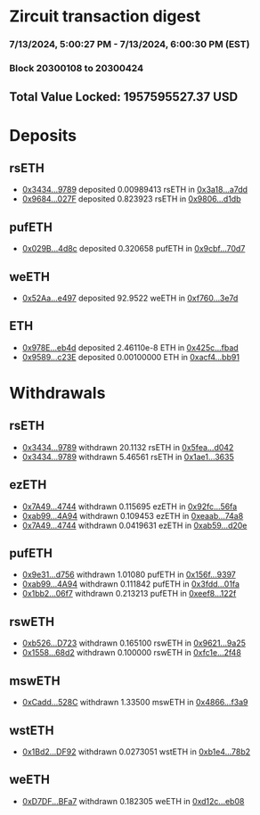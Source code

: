 # Zircuit transaction digest
### 7/13/2024, 5:00:27 PM - 7/13/2024, 6:00:30 PM (EST)
### Block 20300108 to 20300424

## Total Value Locked: 1957595527.37 USD

# Deposits
## rsETH
- [0x3434...9789](https://etherscan.io/address/0x34349c5569e7B846c3558961552D2202760A9789) deposited 0.00989413 rsETH in [0x3a18...a7dd](https://etherscan.io/tx/0x34349c5569e7B846c3558961552D2202760A9789)
- [0x9684...027F](https://etherscan.io/address/0x9684a95A268e577f442117A26E0E35ae991F027F) deposited 0.823923 rsETH in [0x9806...d1db](https://etherscan.io/tx/0x9684a95A268e577f442117A26E0E35ae991F027F)
## pufETH
- [0x029B...4d8c](https://etherscan.io/address/0x029BF54868E8182c707eA66b6489883c23C64d8c) deposited 0.320658 pufETH in [0x9cbf...70d7](https://etherscan.io/tx/0x029BF54868E8182c707eA66b6489883c23C64d8c)
## weETH
- [0x52Aa...e497](https://etherscan.io/address/0x52Aa899454998Be5b000Ad077a46Bbe360F4e497) deposited 92.9522 weETH in [0xf760...3e7d](https://etherscan.io/tx/0x52Aa899454998Be5b000Ad077a46Bbe360F4e497)
## ETH
- [0x978E...eb4d](https://etherscan.io/address/0x978E4652153C03853Ae9fbeFdAb6A451F382eb4d) deposited 2.46110e-8 ETH in [0x425c...fbad](https://etherscan.io/tx/0x978E4652153C03853Ae9fbeFdAb6A451F382eb4d)
- [0x9589...c23E](https://etherscan.io/address/0x9589Fab9Aeff4a4680F03bcf638da80995A3c23E) deposited 0.00100000 ETH in [0xacf4...bb91](https://etherscan.io/tx/0x9589Fab9Aeff4a4680F03bcf638da80995A3c23E)
# Withdrawals
## rsETH
- [0x3434...9789](https://etherscan.io/address/0x34349c5569e7B846c3558961552D2202760A9789) withdrawn 20.1132 rsETH in [0x5fea...d042](https://etherscan.io/tx/0x34349c5569e7B846c3558961552D2202760A9789)
- [0x3434...9789](https://etherscan.io/address/0x34349c5569e7B846c3558961552D2202760A9789) withdrawn 5.46561 rsETH in [0x1ae1...3635](https://etherscan.io/tx/0x34349c5569e7B846c3558961552D2202760A9789)
## ezETH
- [0x7A49...4744](https://etherscan.io/address/0x7A493Be5c2ce014cD049Bf178a1ac0Db1B434744) withdrawn 0.115695 ezETH in [0x92fc...56fa](https://etherscan.io/tx/0x7A493Be5c2ce014cD049Bf178a1ac0Db1B434744)
- [0xab99...4A94](https://etherscan.io/address/0xab990612F9e34C8d18E6b1b36E2568e9bCd34A94) withdrawn 0.109453 ezETH in [0xeaab...74a8](https://etherscan.io/tx/0xab990612F9e34C8d18E6b1b36E2568e9bCd34A94)
- [0x7A49...4744](https://etherscan.io/address/0x7A493Be5c2ce014cD049Bf178a1ac0Db1B434744) withdrawn 0.0419631 ezETH in [0xab59...d20e](https://etherscan.io/tx/0x7A493Be5c2ce014cD049Bf178a1ac0Db1B434744)
## pufETH
- [0x9e31...d756](https://etherscan.io/address/0x9e3154Cb7aEE37A3aDD33790564F22D93537d756) withdrawn 1.01080 pufETH in [0x156f...9397](https://etherscan.io/tx/0x9e3154Cb7aEE37A3aDD33790564F22D93537d756)
- [0xab99...4A94](https://etherscan.io/address/0xab990612F9e34C8d18E6b1b36E2568e9bCd34A94) withdrawn 0.111842 pufETH in [0x3fdd...01fa](https://etherscan.io/tx/0xab990612F9e34C8d18E6b1b36E2568e9bCd34A94)
- [0x1bb2...06f7](https://etherscan.io/address/0x1bb216120E8F939f520C610Bdc3C88aDAc4b06f7) withdrawn 0.213213 pufETH in [0xeef8...122f](https://etherscan.io/tx/0x1bb216120E8F939f520C610Bdc3C88aDAc4b06f7)
## rswETH
- [0xb526...D723](https://etherscan.io/address/0xb5265B64458CC410CE41DfD9F142d1D672a9D723) withdrawn 0.165100 rswETH in [0x9621...9a25](https://etherscan.io/tx/0xb5265B64458CC410CE41DfD9F142d1D672a9D723)
- [0x1558...68d2](https://etherscan.io/address/0x1558E661a0104B7f5bD46F7f4EF57a9c590468d2) withdrawn 0.100000 rswETH in [0xfc1e...2f48](https://etherscan.io/tx/0x1558E661a0104B7f5bD46F7f4EF57a9c590468d2)
## mswETH
- [0xCadd...528C](https://etherscan.io/address/0xCaddE3b7858ED6B664D8DB3eBdA876902A58528C) withdrawn 1.33500 mswETH in [0x4866...f3a9](https://etherscan.io/tx/0xCaddE3b7858ED6B664D8DB3eBdA876902A58528C)
## wstETH
- [0x1Bd2...DF92](https://etherscan.io/address/0x1Bd20C555Bad985EFdACB7089FB4ab31dfEBDF92) withdrawn 0.0273051 wstETH in [0xb1e4...78b2](https://etherscan.io/tx/0x1Bd20C555Bad985EFdACB7089FB4ab31dfEBDF92)
## weETH
- [0xD7DF...BFa7](https://etherscan.io/address/0xD7DF7E085214743530afF339aFC420c7c720BFa7) withdrawn 0.182305 weETH in [0xd12c...eb08](https://etherscan.io/tx/0xD7DF7E085214743530afF339aFC420c7c720BFa7)

